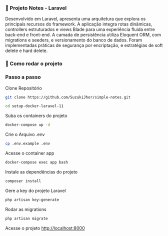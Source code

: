 ### 🧭 Projeto Notes - Laravel

Desenvolvido em Laravel, apresenta uma arquitetura que explora os principais recursos do framework. A aplicação integra rotas dinâmicas, controllers estruturados e views Blade para uma experiência fluida entre back-end e front-end. A camada de persistência utiliza Eloquent ORM, com migrations e seeders, e versionamento do banco de dados. Foram implementadas práticas de segurança por encriptação, e estratégias de soft delete e hard delete.


### 🔦 Como rodar o projeto

### Passo a passo
Clone Repositório
```sh
git clone https://github.com/SuzukiJhor/simple-notes.git
```
```sh
cd setup-docker-laravel-11
```

Suba os containers do projeto
```sh
docker-compose up -d
```


Crie o Arquivo .env
```sh
cp .env.example .env
```

Acesse o container app
```sh
docker-compose exec app bash
```

Instale as dependências do projeto
```sh
composer install
```

Gere a key do projeto Laravel
```sh
php artisan key:generate
```

Rodar as migrations
```sh
php artisan migrate
```

Acesse o projeto
[http://localhost:8000](http://localhost:8000)
